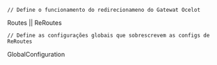     // Define o funcionamento do redirecionameno do Gatewat Ocelot
Routes || ReRoutes

    // Define as configurações globais que sobrescrevem as configs de ReRoutes
GlobalConfiguration